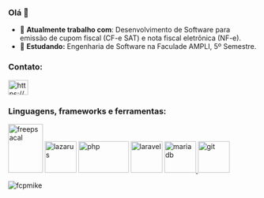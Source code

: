 ### Olá :metal:

- 🔭 **Atualmente trabalho com**: Desenvolvimento de Software para emissão de cupom fiscal (CF-e SAT) e nota fiscal eletrônica (NF-e).
- 🌱 **Estudando:** Engenharia de Software na Faculade AMPLI, 5º Semestre.


<h3 align="left">Contato:</h3>
<p align="left">
<a href="https://www.linkedin.com/in/fabiano-morais-284050137/" target="blank"><img align="center" src="https://cdn.jsdelivr.net/npm/simple-icons@3.0.1/icons/linkedin.svg" alt="https://www.linkedin.com/in/fabiano-morais-284050137/" height="30" width="40" /></a>
</p>


<h3 align="left">Linguagens, frameworks e ferramentas:</h3>
<p align="left">
  <a href="https://www.freepascal.org/" target="_blank"> <img src="https://wiki.freepascal.org/images/d/db/Build%2Bwith%2BFreePascal-Lazarus.jpg" alt="freepsacal" width="70" height="99"/></a>
  <a href="https://www.lazarus-ide.org/" target="_blank"> <img src="https://wiki.freepascal.org/images/d/da/powered_by_graphic.png" alt="lazarus" width="64" height="64"/></a>
  <a href="https://www.php.net/" target="_blank"> <img src="https://www.vectorlogo.zone/logos/php/php-ar21.svg" alt="php" width="102" height="64"/></a>
  <a href="https://www.laravel.com/" target="_blank"> <img src="https://www.vectorlogo.zone/logos/laravel/laravel-icon.svg" alt="laravel" width="64" height="64"/></a>
  <a href="https://mariadb.org/" target="_blank"> <img src="https://www.vectorlogo.zone/logos/mariadb/mariadb-icon.svg" alt="mariadb" width="64" height="64"/> </a>
  <a href="https://git-scm.com/" target="_blank"> <img src="https://www.vectorlogo.zone/logos/git-scm/git-scm-icon.svg" alt="git" width="64" height="64"/> </a> 
</p>


<p><img align="center" src="https://github-readme-stats.vercel.app/api/top-langs?username=fcpmike&show_icons=true&locale=en&layout=compact" alt="fcpmike" /></p>
<!--
**fcpmike/fcpmike** is a ✨ _special_ ✨ repository because its `README.md` (this file) appears on your GitHub profile.

Here are some ideas to get you started:

- 🔭 I’m currently working on ...
- 🌱 I’m currently learning ...
- 👯 I’m looking to collaborate on ...
- 🤔 I’m looking for help with ...
- 💬 Ask me about ...
- 📫 How to reach me: ...
- 😄 Pronouns: ...
- ⚡ Fun fact: ...
-->
